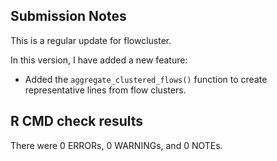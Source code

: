 ## Submission Notes

This is a regular update for flowcluster.

In this version, I have added a new feature:

* Added the `aggregate_clustered_flows()` function to create representative lines from flow clusters.

## R CMD check results

There were 0 ERRORs, 0 WARNINGs, and 0 NOTEs.
